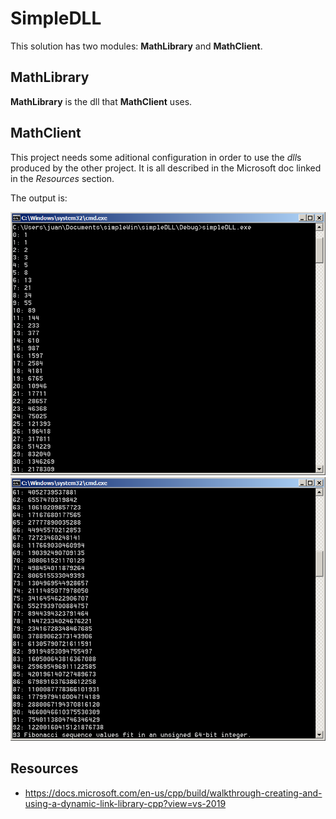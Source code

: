 # SimpleDLL

This solution has two modules: **MathLibrary** and **MathClient**.

## MathLibrary

**MathLibrary** is the dll that **MathClient** uses.

## MathClient

This project needs some aditional configuration in order to use the *dll*s produced by the other project. It is all described in the Microsoft doc linked in the *Resources* section. 


The output is:

![alt text](img/start_fibonacci.png "Start of fibonacci serie")
![alt text](img/end_fibonacci.png "End of fibonacci serie")



## Resources
+ https://docs.microsoft.com/en-us/cpp/build/walkthrough-creating-and-using-a-dynamic-link-library-cpp?view=vs-2019

